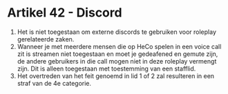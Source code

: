 # Artikel 42 - Discord

1. Het is niet toegestaan om externe discords te gebruiken voor roleplay gerelateerde zaken.
2. Wanneer je met meerdere mensen die op HeCo spelen in een voice call zit is streamen niet toegestaan en moet je gedeafened en gemute zijn, de andere gebruikers in die call mogen niet in deze roleplay vermengt zijn. Dit is alleen toegestaan met toestemming van een stafflid.
3. Het overtreden van het feit genoemd in lid 1 of 2 zal resulteren in een straf van de 4e categorie.
